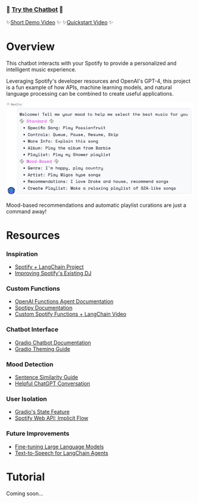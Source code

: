  ### 🤖 [Try the Chatbot](https://huggingface.co/spaces/sjw/Spotify-Chatbot) 🤖
✨[Short Demo Video](https://www.youtube.com/watch?v=EiDwQVy2dTQ&t=43s) ✨
✨[Quickstart Video](https://www.youtube.com/watch?v=onFEQMJL7ac) ✨

# Overview

This chatbot interacts with your Spotify to provide a personalized and intelligent music experience. 

Leveraging Spotify's developer resources and OpenAI's GPT-4, this project is a fun example of how APIs, machine learning models, and natural language processing can be combined to create useful applications.

![Commands](commands.png)

Mood-based recommendations and automatic playlist curations are just a command away!

# Resources

### Inspiration
- [Spotify + LangChain Project](https://jonathansoma.com/words/spotify-langchain-chatgpt.html)
- [Improving Spotify's Existing DJ](https://bootcamp.uxdesign.cc/ai-for-you-4-predictions-for-spotify-dj-b968c60488db)

### Custom Functions
- [OpenAI Functions Agent Documentation](https://python.langchain.com/docs/modules/agents/how_to/custom-functions-with-openai-functions-agent)
- [Spotipy Documentation](https://spotipy.readthedocs.io/en/2.22.1/)
- [Custom Spotify Functions + LangChain Video](https://www.youtube.com/watch?v=LSQ5fkR6B3k)

### Chatbot Interface
- [Gradio Chatbot Documentation](https://www.gradio.app/guides/creating-a-custom-chatbot-with-blocks)
- [Gradio Theming Guide](https://www.gradio.app/guides/theming-guide)

### Mood Detection
- [Sentence Similarity Guide](https://huggingface.co/tasks/sentence-similarity)
- [Helpful ChatGPT Conversation](https://chat.openai.com/share/7066590c-36b9-4ddf-9f5f-3dc9e5194f8a)

### User Isolation
- [Gradio's State Feature](https://www.gradio.app/guides/state-in-blocks)
- [Spotify Web API: Implicit Flow](https://developer.spotify.com/documentation/web-api/tutorials/implicit-flow)

### Future Improvements
- [Fine-tuning Large Language Models](https://platform.openai.com/docs/guides/fine-tuning/preparing-your-dataset)
- [Text-to-Speech for LangChain Agents](https://www.youtube.com/watch?v=N4k459Zw2PU)

# Tutorial

Coming soon...
